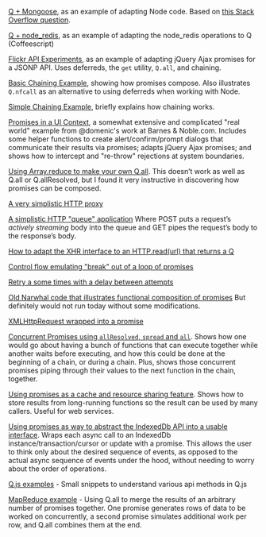 [Q + Mongoose](https://gist.github.com/2660323), as an example of adapting Node code. Based on [this Stack Overflow question](http://stackoverflow.com/questions/10545087/how-to-use-module-q-to-refactoring-mongoose-code/).

[Q + node_redis](https://gist.github.com/2884566), as an example of adapting the node_redis operations to Q (Coffeescript)

[Flickr API Experiments](https://gist.github.com/2626708), as an example of adapting jQuery Ajax promises for a JSONP API. Uses deferreds, the `get` utility, `Q.all`, and chaining.

[Basic Chaining Example](https://gist.github.com/2431341), showing how promises compose. Also illustrates `Q.nfcall` as an alternative to using deferreds when working with Node.

[Simple Chaining Example](https://gist.github.com/jeffcogswell/8257755), briefly explains how chaining works.

[Promises in a UI Context](https://gist.github.com/1604916), a somewhat extensive and complicated "real world" example from @domenic's work at Barnes & Noble.com. Includes some helper functions to create alert/confirm/prompt dialogs that communicate their results via promises; adapts jQuery Ajax promises; and shows how to intercept and "re-throw" rejections at system boundaries.

[Using Array.reduce to make your own Q.all](https://gist.github.com/593065). This doesn’t work as well as Q.all or Q.allResolved, but I found it very instructive in discovering how promises can be composed.

[A very simplistic HTTP proxy](https://gist.github.com/593089)

[A simplistic HTTP "queue" application](https://gist.github.com/593082) Where POST puts a request’s *actively streaming* body into the queue and GET pipes the request’s body to the response’s body.

[How to adapt the XHR interface to an HTTP.read(url) that returns a Q](https://gist.github.com/593076)

[Control flow emulating "break" out of a loop of promises](https://gist.github.com/593066)

[Retry a some times with a delay between attempts](https://gist.github.com/593052)

[Old Narwhal code that illustrates functional composition of promises](https://gist.github.com/293354) But definitely would not run today without some modifications.

[XMLHttpRequest wrapped into a promise](https://gist.github.com/3099268)

[Concurrent Promises using `allResolved`, `spread` and `all`](https://github.com/basicallydan/q-examples/blob/master/wait-for-multiple-promises.js). Shows how one would go about having a bunch of functions that can execute together while another waits before executing, and how this could be done at the beginning of a chain, or during a chain. Plus, shows those concurrent promises piping through their values to the next function in the chain, together.

[Using promises as a cache and resource sharing feature](https://gist.github.com/wmertens/5830351). Shows how to store results from long-running functions so the result can be used by many callers. Useful for web services.

[Using promises as way to abstract the IndexedDb API into a usable interface](https://github.com/somecallmechief/oj-qdb). Wraps each async call to an IndexedDb instance/transaction/cursor or update with a promise. This allows the user to think only about the desired sequence of events, as opposed to the actual async sequence of events under the hood, without needing to worry about the order of operations.

[Q.js examples](https://gist.github.com/guptag/7205768) - Small snippets to understand various api methods in Q.js

[MapReduce example](https://gist.github.com/cpdean/8659630) - Using Q.all to merge the results of an arbitrary number of promises together.  One promise generates rows of data to be worked on concurrently, a second promise simulates additional work per row, and Q.all combines them at the end.
